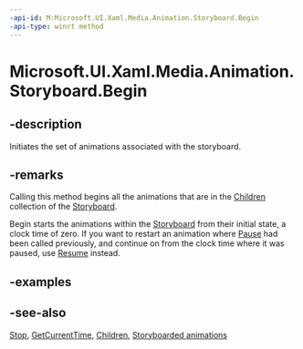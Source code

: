 ```yaml
---
-api-id: M:Microsoft.UI.Xaml.Media.Animation.Storyboard.Begin
-api-type: winrt method
---
```


<!-- Method syntax
public void Begin()
-->

# Microsoft.UI.Xaml.Media.Animation.Storyboard.Begin

## -description
Initiates the set of animations associated with the storyboard.

## -remarks
Calling this method begins all the animations that are in the [Children](storyboard_children.md) collection of the [Storyboard](storyboard.md).

Begin starts the animations within the [Storyboard](storyboard.md) from their initial state, a clock time of zero. If you want to restart an animation where [Pause](storyboard_pause_1953642114.md) had been called previously, and continue on from the clock time where it was paused, use [Resume](storyboard_resume_406343050.md) instead.

## -examples

## -see-also
[Stop](storyboard_stop_1201535524.md), [GetCurrentTime](storyboard_getcurrenttime_1338472985.md), [Children](storyboard_children.md), [Storyboarded animations](/windows/apps/design/motion/storyboarded-animations)
